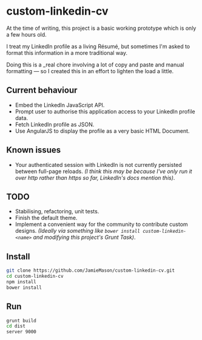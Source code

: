 # custom-linkedin-cv

At the time of writing, this project is a basic working prototype which is only a few hours old.

I treat my LinkedIn profile as a living Résumé, but sometimes I'm asked to format this information in a more traditional way.

Doing this is a _real chore involving a lot of copy and paste and manual formatting — so I created this in an effort to lighten the load a little.

## Current behaviour

* Embed the LinkedIn JavaScript API.
* Prompt user to authorise this application access to your LinkedIn profile data.
* Fetch LinkedIn profile as JSON.
* Use AngularJS to display the profile as a very basic HTML Document.

## Known issues

* Your authenticated session with LinkedIn is not currently persisted between full-page reloads. _(I think this may be because I've only run it over http  rather than https so far, LinkedIn's docs mention this)_.

## TODO

* Stabilising, refactoring, unit tests.
* Finish the default theme.
* Implement a convenient way for the community to contribute custom designs. _(Ideally via something like `bower install custom-linkedin-<name>` and modifying this project's Grunt Task)_.

## Install

```bash
git clone https://github.com/JamieMason/custom-linkedin-cv.git
cd custom-linkedin-cv
npm install
bower install
```

## Run

```bash
grunt build
cd dist
server 9000
```
